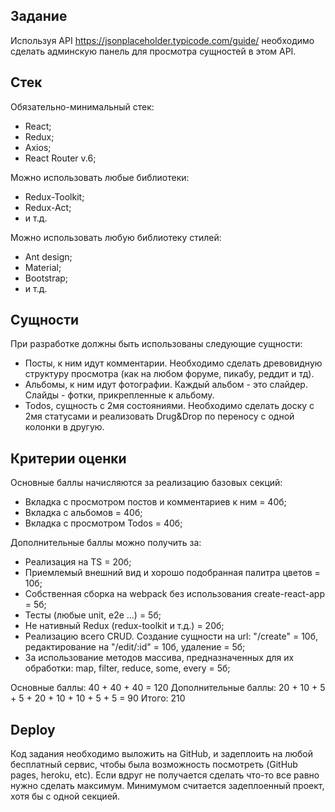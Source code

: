 ## Задание
Используя API https://jsonplaceholder.typicode.com/guide/ необходимо сделать админскую панель для просмотра сущностей в этом API.

## Стек
Обязательно-минимальный стек:
- React;
- Redux;
- Axios;
- React Router v.6;

Можно использовать любые библиотеки:
- Redux-Toolkit;
- Redux-Act;
- и т.д.

Можно использовать любую библиотеку стилей:
- Ant design;
- Material;
- Bootstrap;
- и т.д.

## Сущности
При разработке должны быть использованы следующие сущности:
- Посты, к ним идут комментарии. Необходимо сделать древовидную структуру просмотра (как на любом форуме, пикабу, реддит и тд).
- Альбомы, к ним идут фотографии. Каждый альбом - это слайдер. Слайды - фотки, прикрепленные к альбому.
- Todos, сущность с 2мя состояниями. Необходимо сделать доску с 2мя статусами и реализовать Drug&Drop по переносу с одной колонки в другую.

## Критерии оценки

Основные баллы начисляются за реализацию базовых секций:
- Вкладка с просмотром постов и комментариев к ним = 40б;
- Вкладка с альбомов = 40б;
- Вкладка с просмотром Todos = 40б;

Дополнительные баллы можно получить за:
- Реализация на TS = 20б;
- Приемлемый внешний вид и хорошо подобранная палитра цветов = 10б;
- Собственная сборка на webpack без использования create-react-app = 5б;
- Тесты (любые unit, e2e ...) = 5б;
- Не нативный Redux (redux-toolkit и т.д.) = 20б;
- Реализацию всего CRUD. Создание сущности на url: "/create" = 10б, редактирование на "/edit/:id" = 10б, удаление = 5б;
- За использование методов массива, предназначенных для их обработки: map, filter, reduce, some, every = 5б;

Основные баллы: 40 + 40 + 40 = 120
Дополнительные баллы: 20 + 10 + 5 + 5 + 20 + 10 + 10 + 5 + 5 = 90
Итого: 210


## Deploy
Код задания необходимо выложить на GitHub, и задеплоить на любой бесплатный сервис, чтобы была возможность посмотреть (GitHub pages, heroku, etc). Если вдруг не получается сделать что-то все равно нужно сделать максимум. Минимумом считается задеплоенный проект, хотя бы с одной секцией.